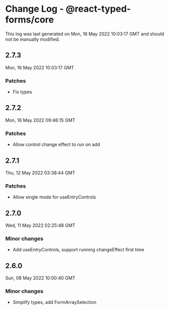 # Change Log - @react-typed-forms/core

This log was last generated on Mon, 16 May 2022 10:03:17 GMT and should not be manually modified.

## 2.7.3
Mon, 16 May 2022 10:03:17 GMT

### Patches

- Fix types

## 2.7.2
Mon, 16 May 2022 09:46:15 GMT

### Patches

- Allow control change effect to run on add

## 2.7.1
Thu, 12 May 2022 03:38:44 GMT

### Patches

- Allow single mode for useEntryControls

## 2.7.0
Wed, 11 May 2022 02:25:48 GMT

### Minor changes

-  Add useEntryControls, support running changeEffect first time

## 2.6.0
Sun, 08 May 2022 10:00:40 GMT

### Minor changes

- Simplify types, add FormArraySelection

